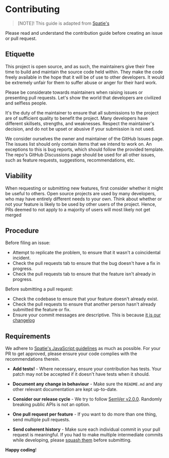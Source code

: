 # Contributing

> [NOTE]!
> This guide is adapted from [Spatie's](https://spatie.be/guidelines)

Please read and understand the contribution guide before creating an issue or pull request.

## Etiquette

This project is open source, and as such, the maintainers give their free time to build and maintain the source code
held within. They make the code freely available in the hope that it will be of use to other developers. It would be
extremely unfair for them to suffer abuse or anger for their hard work.

Please be considerate towards maintainers when raising issues or presenting pull requests. Let's show the
world that developers are civilized and selfless people.

It's the duty of the maintainer to ensure that all submissions to the project are of sufficient
quality to benefit the project. Many developers have different skillsets, strengths, and weaknesses. Respect the maintainer's decision, and do not be upset or abusive if your submission is not used.

We consider ourselves the owner and maintainer of the GitHub Issues page. The issues list should only contain items that we intend to work on. An exceptions to this is bug reports, which should follow the provided template.
The repo's GitHub Discussions page should be used for all other issues, such as feature requests, suggestions, recommendations, etc.

## Viability

When requesting or submitting new features, first consider whether it might be useful to others. Open
source projects are used by many developers, who may have entirely different needs to your own. Think about
whether or not your feature is likely to be used by other users of the project. Hence, PRs deemed to not apply to a majority of users will most likely not get merged

## Procedure

Before filing an issue:

- Attempt to replicate the problem, to ensure that it wasn't a coincidental incident.
- Check the pull requests tab to ensure that the bug doesn't have a fix in progress.
- Check the pull requests tab to ensure that the feature isn't already in progress.

Before submitting a pull request:

- Check the codebase to ensure that your feature doesn't already exist.
- Check the pull requests to ensure that another person hasn't already submitted the feature or fix.
- Ensure your commit messages are descriptive. This is because [it is our changelog](https://github.com/damms005/devdb-vscode/blob/4fb5ccc2cbf81f79a334e89be2a39f4280fadfa6/CHANGELOG.md#L1)

## Requirements

We adhere to [Spatie's JavaScript guidelines](https://spatie.be/guidelines/javascript) as much as possible. For your PR to get approved, please ensure your code complies with the recommendations therein.

- **Add tests!** - Where necessary, ensure your contribution has tests. Your patch may not be accepted if it doesn't have tests when it should.

- **Document any change in behaviour** - Make sure the `README.md` and any other relevant documentation are kept up-to-date.

- **Consider our release cycle** - We try to follow [SemVer v2.0.0](http://semver.org/). Randomly breaking public APIs is not an option.

- **One pull request per feature** - If you want to do more than one thing, send multiple pull requests.

- **Send coherent history** - Make sure each individual commit in your pull request is meaningful. If you had to make multiple intermediate commits while developing, please [squash them](http://www.git-scm.com/book/en/v2/Git-Tools-Rewriting-History#Changing-Multiple-Commit-Messages) before submitting.

**Happy coding**!
